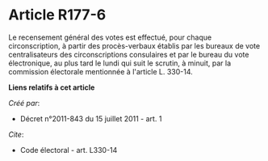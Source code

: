 # Article R177-6

Le recensement général des votes est effectué, pour chaque circonscription, à partir des procès-verbaux établis par les
bureaux de vote centralisateurs des circonscriptions consulaires et par le bureau du vote électronique, au plus tard le lundi
qui suit le scrutin, à minuit, par la commission électorale mentionnée à l'article L. 330-14.

**Liens relatifs à cet article**

_Créé par_:

  - Décret n°2011-843 du 15 juillet 2011 - art. 1

_Cite_:

  - Code électoral - art. L330-14
